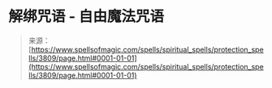 <!--yml

category: 未分类

date: 2024-06-12 18:37:32

-->

# 解绑咒语 - 自由魔法咒语

> 来源：[https://www.spellsofmagic.com/spells/spiritual_spells/protection_spells/3809/page.html#0001-01-01](https://www.spellsofmagic.com/spells/spiritual_spells/protection_spells/3809/page.html#0001-01-01)
